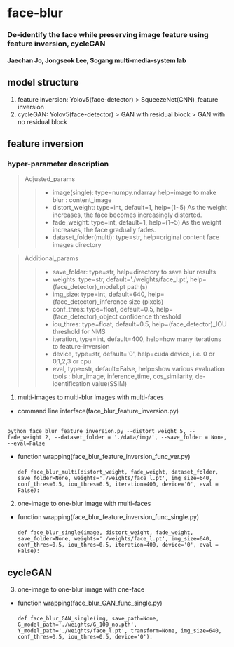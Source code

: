 # face-blur

### De-identify the face while preserving image feature using feature inversion, cycleGAN
#### Jaechan Jo, Jongseok Lee, Sogang multi-media-system lab

## model structure
1. feature inversion: Yolov5(face-detector) > SqueezeNet(CNN)_feature inversion
2. cycleGAN: Yolov5(face-detector) > GAN with residual block
                                   > GAN with no residual block

## feature inversion

### hyper-parameter description

> Adjusted_params
> > - image(single): type=numpy.ndarray help=image to make blur : content_image
> > - distort_weight: type=int, default=1, help=(1~5) As the weight increases, the face becomes increasingly distorted.
> > - fade_weight: type=int, default=1, help=(1~5) As the weight increases, the face gradually fades.
> > - dataset_folder(multi): type=str, help=original content face images directory


> Additional_params
> > - save_folder: type=str, help=directory to save blur results
> > - weights: type=str, default='./weights/face_l.pt', help=(face_detector)_model.pt path(s)
> > - img_size: type=int, default=640, help=(face_detector)_inference size (pixels)
> > - conf_thres: type=float, default=0.5, help=(face_detector)_object confidence threshold
> > - iou_thres:  type=float, default=0.5, help=(face_detector)_IOU threshold for NMS
> > - iteration, type=int, default=400, help=how many iterations to feature-inversion
> > - device, type=str, default='0', help=cuda device, i.e. 0 or 0,1,2,3 or cpu
> > - eval, type=str, default=False, help=show various evaluation tools : blur_image, inference_time, cos_similarity, de-identification value(SSIM)

1. multi-images to multi-blur images with multi-faces

  - command line interface(face_blur_feature_inversion.py)<br><br>
  
  ```python face_blur_feature_inversion.py --distort_weight 5, --fade_weight 2, --dataset_folder = './data/img/', --save_folder = None, --eval=False```

- function wrapping(face_blur_feature_inversion_func_ver.py)<br><br>
  ```def face_blur_multi(distort_weight, fade_weight, dataset_folder, save_folder=None, weights='./weights/face_l.pt', img_size=640, conf_thres=0.5, iou_thres=0.5, iteration=400, device='0', eval = False):```

2. one-image to one-blur image with multi-faces

  - function wrapping(face_blur_feature_inversion_func_single.py)<br><br>
  ```def face_blur_single(image, distort_weight, fade_weight, save_folder=None, weights='./weights/face_l.pt', img_size=640, conf_thres=0.5, iou_thres=0.5, iteration=400, device='0', eval = False):```

## cycleGAN
3. one-image to one-blur image with one-face

  - function wrapping(face_blur_GAN_func_single.py)<br><br>
  ```def face_blur_GAN_single(img, save_path=None, G_model_path='./weights/G_100_no.pth', Y_model_path='./weights/face_l.pt', transform=None, img_size=640, conf_thres=0.5, iou_thres=0.5, device='0'):```
                         
                         

